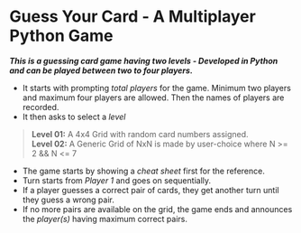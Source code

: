 # **Guess Your Card - A Multiplayer Python Game**
***This is a guessing card game having two levels - Developed in Python and can be played between two to four players.***

- It starts with prompting *total players* for the game. Minimum two players and maximum four players are allowed. Then the names of players are recorded.
- It then asks to select a *level* 
> **Level 01:** A 4x4 Grid with random card numbers assigned.\
> **Level 02:** A Generic Grid of NxN is made by user-choice where N >= 2 && N <= 7
- The game starts by showing a *cheat sheet* first for the reference. 
- Turn starts from *Player 1* and goes on sequentially.
- If a player guesses a correct pair of cards, they get another turn until they guess a wrong pair.
- If no more pairs are available on the grid, the game ends and announces the *player(s)* having maximum correct pairs.
